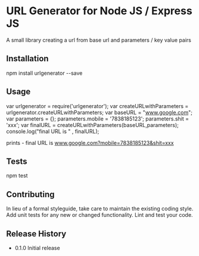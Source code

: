 URL Generator for Node JS / Express JS
=======================================

A small library creating a url from base url and parameters / key value pairs

## Installation

  npm install urlgenerator --save

## Usage

  var urlgenerator = require('urlgenerator');
  var createURLwithParameters = urlgenerator.createURLwithParameters;
	var baseURL = "www.google.com";
	var parameters = {};
	parameters.mobile = '7838185123';
	parameters.shit = 'xxx';
	var finalURL = createURLwithParameters(baseURL,parameters);
  console.log("final URL is " , finalURL);
 
  prints - final URL is www.google.com?mobile=7838185123&shit=xxx


## Tests

  npm test

## Contributing

In lieu of a formal styleguide, take care to maintain the existing coding style.
Add unit tests for any new or changed functionality. Lint and test your code.

## Release History

* 0.1.0 Initial release